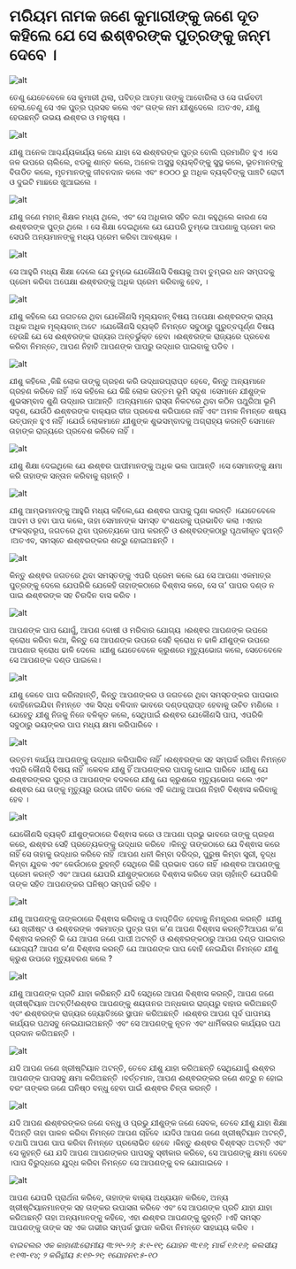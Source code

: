# ମରିୟମ ନାମକ ଜଣେ କୁମାରୀଙ୍କୁ ଜଣେ ଦୂତ କହିଲେ ଯେ ସେ ଈଶ୍ଵରଙ୍କ ପୁତ୍ରଙ୍କୁ ଜନ୍ମ ଦେବେ ।

![alt](https://cdn.door43.org/obs/jpg/360px/obs-en-49-01.jpg)

ତେଣୁ ଯେତେବେଳେ ସେ କୁମାରୀ ଥିଲା, ପବିତ୍ର ଆତ୍ମା ତାଙ୍କୁ ଆବୋରିଲା ଓ ସେ  ଗର୍ଭବତୀ ହେଲା.ତେଣୁ ସେ ଏକ ପୁତ୍ର ପ୍ରସବ କଲେ ଏବଂ ତାଙ୍କ ନାମ ଯୀଶୁଦେଲେ  ।ଅତଏବ, ଯୀଶୁ ହେଉଛନ୍ତି ଉଭୟ ଈଶ୍ଵର ଓ ମନୁଷ୍ୟ ।

![alt](https://cdn.door43.org/obs/jpg/360px/obs-en-49-02.jpg)

ଯୀଶୁ ଅନେକ ଆଶ୍ଚର୍ଯ୍ୟକାର୍ଯ୍ୟ କଲେ ଯାହା ସେ ଈଶ୍ଵରଙ୍କ ପୁତ୍ର ବୋଲି ପ୍ରମାଣିତ ହୁଏ ।ସେ ଜଳ ଉପରେ ଚାଲିଲେ, ଝଡକୁ ଶାନ୍ତ କଲେ, ଅନେକ ଅସୁସ୍ଥ ବ୍ୟକ୍ତିଙ୍କୁ ସୁସ୍ଥ କଲେ, ଭୂତମାନଙ୍କୁ ବିତାଡିତ କଲେ, ମୃତମାନଙ୍କୁ ଜୀବନଦାନ କଲେ ଏବଂ ୫୦୦୦ ରୁ ଅଧିକ ବ୍ୟକ୍ତିଙ୍କୁ ପାଞ୍ଚଟି ରୋଟୀ ଓ ଦୁଇଟି ମାଛରେ ଖୁଆଇଲେ । 

![alt](https://cdn.door43.org/obs/jpg/360px/obs-en-49-03.jpg)

ଯୀଶୁ ଜଣେ ମହାନ୍ ଶିକ୍ଷକ ମଧ୍ୟ ଥିଲେ, ଏବଂ ସେ ଅଧିକାର ସହିତ କଥା କହୁଥିଲେ କାରଣ ସେ ଈଶ୍ଵରଙ୍କ ପୁତ୍ର ଥିଲେ । ସେ ଶିକ୍ଷା ଦେଇଥିଲେ ଯେ ଯେପରି ତୁମ୍ଭେ ଆପଣାକୁ ପ୍ରେମ କର ସେପରି ଅନ୍ୟମାନଙ୍କୁ ମଧ୍ୟ ପ୍ରେମ କରିବା ଆବଶ୍ୟକ ।

![alt](https://cdn.door43.org/obs/jpg/360px/obs-en-49-04.jpg)

ସେ ଆହୁରି ମଧ୍ୟ ଶିକ୍ଷା ଦେଲେ ଯେ ତୁମ୍ଭେ ଯେକୌଣସି ବିଷୟକୁ ଅବା ତୁମ୍ଭର ଧନ ସମ୍ପଦକୁ ପ୍ରେମ କରିବା ଅପେକ୍ଷା ଈଶ୍ଵରଙ୍କୁ ଅଧିକ ପ୍ରେମ କରିବାକୁ ହେବ,  ।

![alt](https://cdn.door43.org/obs/jpg/360px/obs-en-49-05.jpg)

ଯୀଶୁ କହିଲେ ଯେ ଜଗତରେ ଥିବା ଯେକୌଣସି ମୂଲ୍ୟବାନ୍ ବିଷୟ ଅପେକ୍ଷା ଈଶ୍ଵରଙ୍କ ରାଜ୍ୟ ଅଧିକ ଅଧିକ ମୂଲ୍ୟବାନ୍ ଅଟେ ।ଯେକୌଣସି ବ୍ୟକ୍ତି ନିମନ୍ତେ ସବୁଠାରୁ ଗୁରୁତ୍ବପୂର୍ଣ୍ଣ ବିଷୟ ହେଉଛି ଯେ ସେ ଈଶ୍ଵରଙ୍କ ରାଜ୍ୟର ଅନ୍ତର୍ଭୁକ୍ତ ହେବା ।ଈଶ୍ଵରଙ୍କ ରାଜ୍ୟରେ ପ୍ରବେଶ କରିବା ନିମନ୍ତେ, ଆପଣ ନିହାତି ଆପଣଙ୍କ ପାପରୁ ଉଦ୍ଧାର ପାଇବାକୁ ପଡିବ ।

![alt](https://cdn.door43.org/obs/jpg/360px/obs-en-49-06.jpg)

ଯୀଶୁ କହିଲେ ,କିଛି ଲୋକ ତାଙ୍କୁ ଗ୍ରହଣ କରି ଉଦ୍ଧାରପ୍ରାପ୍ତ ହେବେ, କିନ୍ତୁ ଅନ୍ୟମାନେ ଗ୍ରହଣ କରିବେ ନାହିଁ ।ସେ କହିଲେ ଯେ କିଛି ଲୋକ ଉତ୍ତମ ଭୂମି ସଦୃଶ ।ସେମାନେ ଯୀଶୁଙ୍କ ଶୁଭସମ୍ବାଦ ଶୁଣି ଉଦ୍ଧାର ପାଆନ୍ତି ।ଅନ୍ୟମାନେ ରାସ୍ତା ନିକଟରେ ଥିବା କଠିନ ପଥୁରିଆ ଭୂମି ସଦୃଶ, ଯେଉଁଠି ଈଶ୍ଵରଙ୍କ ବାକ୍ୟର ବୀଜ ପ୍ରବେଶ କରିପାରେ ନାହିଁ ଏବଂ ଅମଳ ନିମନ୍ତେ ଶଷ୍ୟ ଉତ୍ପନ୍ନ ହୁଏ ନାହିଁ ।ଯେଉଁ ଲୋକମାନେ ଯୀଶୁଙ୍କ ଶୁଭସମ୍ବାଦକୁ ଅଗ୍ରାହ୍ୟ କରନ୍ତି ସେମାନେ ତାହାଙ୍କ ରାଜ୍ୟରେ ପ୍ରବେଶ କରିବେ ନାହିଁ ।

![alt](https://cdn.door43.org/obs/jpg/360px/obs-en-49-07.jpg)

ଯୀଶୁ ଶିକ୍ଷା ଦେଇଥିଲେ ଯେ ଈଶ୍ଵର ପାପୀମାନଙ୍କୁ ଅଧିକ ଭଲ ପାଆନ୍ତି ।ସେ ସେମାନଙ୍କୁ କ୍ଷମା କରି ତାହାଙ୍କ ସନ୍ତାନ କରିବାକୁ ଚାହାନ୍ତି ।

![alt](https://cdn.door43.org/obs/jpg/360px/obs-en-49-08.jpg)

ଯୀଶୁ ଆମ୍ଭମାନଙ୍କୁ ଆହୁରି ମଧ୍ୟ କହିଲେ,ଯେ ଈଶ୍ଵର ପାପକୁ ଘୃଣା କରନ୍ତି ।ଯେତେବେଳେ ଆଦମ ଓ ହବା ପାପ କଲେ, ତାହା ସେମାନଙ୍କ ସମସ୍ତ ବଂଶଧରକୁ ପ୍ରଭାବିତ କଲା ।ଏହାର ଫଳସ୍ବରୂପ, ଜଗତରେ ଥିବା ପ୍ରତ୍ୟେକେ ପାପ କରନ୍ତି ଓ ଈଶ୍ଵରଙ୍କଠାରୁ ପୃଥକୀକୃତ ହୁଅନ୍ତି ।ଅତଏବ, ସମସ୍ତେ ଈଶ୍ଵରଙ୍କର ଶତ୍ରୁ ହୋଇଅଛନ୍ତି ।

![alt](https://cdn.door43.org/obs/jpg/360px/obs-en-49-09.jpg)

କିନ୍ତୁ ଈଶ୍ଵର ଜଗତରେ ଥିବା ସମସ୍ତଙ୍କୁ ଏପରି ପ୍ରେମ କଲେ ଯେ ସେ ଆପଣା ଏକମାତ୍ର ପୁତ୍ରଙ୍କୁ ଦେଲେ ଯେପରିକି ଯେକେହି ତାହାଙ୍କଠାରେ ବିଶ୍ଵାସ କରେ, ସେ ତା’ ପାପର ଦଣ୍ଡ ନ ପାଇ ଈଶ୍ଵରଙ୍କ ସହ ଚିରଦିନ ବାସ କରିବ ।

![alt](https://cdn.door43.org/obs/jpg/360px/obs-en-49-10.jpg)

ଆପଣଙ୍କ ପାପ ଯୋଗୁଁ, ଆପଣ ଦୋଷୀ ଓ ମରିବାର ଯୋଗ୍ୟ ।ଈଶ୍ଵର ଆପଣଙ୍କ ଉପରେ କ୍ରୋଧ କରିବା କଥା, କିନ୍ତୁ ସେ ଆପଣଙ୍କ ଉପରେ ସେହି କ୍ରୋଧ ନ ଢାଳି ଯୀଶୁଙ୍କ ଉପରେ ଆପଣାର କ୍ରୋଧ ଢାଳି ଦେଲେ ।ଯୀଶୁ ଯେତେବେଳେ କ୍ରୁଶରେ ମୃତ୍ୟୁଭୋଗ କଲେ, ସେତେବେଳେ ସେ ଆପଣଙ୍କ ଦଣ୍ଡ ପାଇଲେ।

![alt](https://cdn.door43.org/obs/jpg/360px/obs-en-49-11.jpg)

ଯୀଶୁ କେବେ ପାପ କରିନାହାନ୍ତି, କିନ୍ତୁ ଆପଣଙ୍କର ଓ ଜଗତରେ ଥିବା ସମସ୍ତଙ୍କର ପାପଭାର ବୋହିନେଇଯିବା ନିମନ୍ତେ ଏକ ସିଦ୍ଧ ବଳିଦାନ ଭାବରେ ଦଣ୍ଡପ୍ରାପ୍ତ ହେବାକୁ ଉଚିତ ମଣିଲେ ।ଯେହେତୁ ଯୀଶୁ ନିଜକୁ ନିଜେ ବଳିକୃତ କଲେ, ସେଥିପାଇଁ ଈଶ୍ଵର ଯେକୌଣସି ପାପ, ଏପରିକି ସବୁଠାରୁ ଭୟଙ୍କର ପାପ ମଧ୍ୟ କ୍ଷମା କରିପାରିବେ ।

![alt](https://cdn.door43.org/obs/jpg/360px/obs-en-49-12.jpg)

ଉତ୍ତମ କାର୍ଯ୍ୟ ଆପଣଙ୍କୁ ଉଦ୍ଧାର କରିପାରିବ ନାହିଁ ।ଈଶ୍ଵରଙ୍କ ସହ ସମ୍ପର୍କ ରଖିବା ନିମନ୍ତେ ଏପରି କୌଣସି ବିଷୟ ନାହିଁ ।କେବଳ ଯୀଶୁ ହିଁ ଆପଣଙ୍କର ପାପକୁ ଧୋଇ ପାରିବେ ।ଯୀଶୁ ଯେ ଈଶ୍ଵରଙ୍କର ପୁତ୍ର ଓ ଆପଣଙ୍କ ବଦଳରେ ଯୀଶୁ ଯେ କ୍ରୁଶରେ ମୃତ୍ୟୁଭୋଗ କଲେ ଏବଂ ଈଶ୍ଵର ଯେ ତାଙ୍କୁ ମୃତ୍ୟୁରୁ ଉଠାଇ ଜୀବିତ କଲେ ଏହି କଥାକୁ ଆପଣ ନିହାତି ବିଶ୍ଵାସ କରିବାକୁ ହେବ ।

![alt](https://cdn.door43.org/obs/jpg/360px/obs-en-49-13.jpg)

ଯେକୌଣସି ବ୍ୟକ୍ତି ଯୀଶୁଙ୍କଠାରେ ବିଶ୍ଵାସ କରେ ଓ ଆପଣା ପ୍ରଭୁ ଭାବରେ ତାଙ୍କୁ ଗ୍ରହଣ କରେ, ଈଶ୍ଵର ସେହି ପ୍ରତ୍ୟେକଙ୍କୁ ଉଦ୍ଧାର କରିବେ ।କିନ୍ତୁ ତାଙ୍କଠାରେ ଯେ ବିଶ୍ଵାସ କରେ ନାହିଁ ସେ ତାହାକୁ ଉଦ୍ଧାର କରିବେ ନାହିଁ ।ଆପଣ ଧନୀ କିମ୍ବା ଦରିଦ୍ର, ପୁରୁଷ କିମ୍ବା ସ୍ତ୍ରୀ, ବୃଦ୍ଧ କିମ୍ବା ଯୁବକ ଏବଂ କେଉଁଠାରେ ରୁହନ୍ତି ସେଥିରେ କିଛି ପ୍ରଭାବ ପଡେ ନାହିଁ ।ଈଶ୍ଵର ଆପଣଙ୍କୁ ପ୍ରେମ କରନ୍ତି ଏବଂ ଆପଣ ଯେପରି ଯୀଶୁଙ୍କଠାରେ ବିଶ୍ଵାସ କରିବେ ତାହା ଚାହାଁନ୍ତି ଯେପରିକି ତାଙ୍କ ସହିତ ଆପଣଙ୍କର ଘନିଷ୍ଠ ସମ୍ପର୍କ ରହିବ ।

![alt](https://cdn.door43.org/obs/jpg/360px/obs-en-49-14.jpg)

ଯୀଶୁ ଆପଣଙ୍କୁ ତାଙ୍କଠାରେ ବିଶ୍ଵାସ କରିବାକୁ ଓ ବାପ୍ତିଜିତ ହେବାକୁ ନିମନ୍ତ୍ରଣ କରନ୍ତି ।ଯୀଶୁ ଯେ ଖ୍ରୀଷ୍ଟ ଓ ଈଶ୍ଵରଙ୍କ ଏକମାତ୍ର ପୁତ୍ର ତାହା କ’ଣ ଆପଣ ବିଶ୍ଵାସ କରନ୍ତି?ଆପଣ କ’ଣ ବିଶ୍ଵାସ କରନ୍ତି କି ଯେ ଆପଣ ଜଣେ ପାପୀ ଅଟନ୍ତି ଓ ଈଶ୍ଵରଙ୍କଠାରୁ ଆପଣ ଦଣ୍ଡ ପାଇବାର ଯୋଗ୍ୟ? ଆପଣ କ’ଣ ବିଶ୍ଵାସ କରନ୍ତି ଯେ ଆପଣଙ୍କ ପାପ ବୋହି ନେଇଯିବା ନିମନ୍ତେ ଯୀଶୁ କ୍ରୁଶ ଉପରେ ମୃତ୍ୟୁବରଣ କଲେ ?

![alt](https://cdn.door43.org/obs/jpg/360px/obs-en-49-15.jpg)

ଯୀଶୁ ଆପଣଙ୍କ ପ୍ରତି ଯାହା କରିଛନ୍ତି ଯଦି ସେଥିରେ ଆପଣ ବିଶ୍ଵାସ କରନ୍ତି, ଆପଣ ଜଣେ ଖ୍ରୀଷ୍ଟିୟାନ ଅଟନ୍ତି!ଈଶ୍ଵର ଆପଣଙ୍କୁ ଶୟତାନର ଅନ୍ଧକାର ରାଜ୍ୟରୁ ବାହାର କରିଅଛନ୍ତି ଏବଂ ଈଶ୍ଵରଙ୍କ ରାଜ୍ୟର ଜ୍ୟୋତିଃରେ ସ୍ଥାପନ କରିଅଛନ୍ତି ।ଈଶ୍ଵର ଆପଣ ପୂର୍ବ ପାପମୟ କାର୍ଯ୍ୟର ପଥସବୁ ନେଇଯାଇଅଛନ୍ତି ଏବଂ ସେ ଆପଣଙ୍କୁ ନୂତନ ଏବଂ ଧାର୍ମିକତାର କାର୍ଯ୍ୟର ପଥ ପ୍ରଦାନ କରିଅଛନ୍ତି ।

![alt](https://cdn.door43.org/obs/jpg/360px/obs-en-49-16.jpg)

ଯଦି ଆପଣ ଜଣେ ଖ୍ରୀଷ୍ଟିୟାନ ଅଟନ୍ତି, ତେବେ ଯୀଶୁ ଯାହା କରିଅଛନ୍ତି ସେଥିଯୋଗୁଁ ଈଶ୍ଵର ଆପଣଙ୍କ ପାପସବୁ କ୍ଷମା କରିଅଛନ୍ତି ।ବର୍ତ୍ତମାନ, ଆପଣ ଈଶ୍ଵରଙ୍କର ଜଣେ ଶତ୍ରୁ ନ ହୋଇ ବରଂ ତାଙ୍କର ଜଣେ ଘନିଷ୍ଠ ବନ୍ଧୁ ହେବା ପାଇଁ ଈଶ୍ଵର ଚିନ୍ତା କରନ୍ତି ।

![alt](https://cdn.door43.org/obs/jpg/360px/obs-en-49-17.jpg)

ଯଦି ଆପଣ ଈଶ୍ଵରଙ୍କର ଜଣେ ବନ୍ଧୁ ଓ ପ୍ରଭୁ ଯୀଶୁଙ୍କ ଜଣେ ସେବକ, ତେବେ ଯୀଶୁ ଯାହା ଶିକ୍ଷା ଦିଅନ୍ତି ତାହା ପାଳନ କରିବା ନିମନ୍ତେ ଆପଣ ଚାହିଁବେ ।ଯଦିଓ ଆପଣ ଜଣେ ଖ୍ରୀଷ୍ଟିୟାନ ଅଟନ୍ତି, ତଥାପି ଆପଣ ପାପ କରିବା ନିମନ୍ତେ ପ୍ରଲୋଭିତ ହେବେ ।କିନ୍ତୁ ଈଶ୍ଵର ବିଶ୍ଵସ୍ତ ଅଟନ୍ତି ଏବଂ ସେ କୁହନ୍ତି ଯେ ଯଦି ଆପଣ ଆପଣଙ୍କର ପାପସବୁ ସ୍ଵୀକାର କରିବେ, ସେ ଆପଣଙ୍କୁ କ୍ଷମା ଦେବେ ।ପାପ ବିରୁଦ୍ଧରେ ଯୁଦ୍ଧ କରିବା ନିମନ୍ତେ ସେ ଆପଣଙ୍କୁ ବଳ ଯୋଗାଇବେ ।

![alt](https://cdn.door43.org/obs/jpg/360px/obs-en-49-18.jpg)

ଆପଣ ଯେପରି ପ୍ରାର୍ଥନା କରିବେ, ତାହାଙ୍କ ବାକ୍ୟ ଅଧ୍ୟୟନ କରିବେ, ଅନ୍ୟ ଖ୍ରୀଷ୍ଟିୟାନମାନଙ୍କ ସହ ତାଙ୍କର ଉପାସନା କରିବେ ଏବଂ ସେ ଆପଣଙ୍କ ପ୍ରତି ଯାହା ଯାହା କରିଅଛନ୍ତି ତାହା ଅନ୍ୟମାନଙ୍କୁ କହିବେ, ଏହା ଈଶ୍ଵର ଆପଣଙ୍କୁ କୁହନ୍ତି ।ଏହି ସମସ୍ତ ଆପଣଙ୍କୁ ତାଙ୍କ ସହ ଏକ ଗଭୀର ସମ୍ପର୍କ ସ୍ଥାପନ କରିବା ନିମନ୍ତେ ସାହାଯ୍ୟ କରିବ ।

_ବାଇବଲର ଏକ କାହାଣୀ:ରୋମୀୟ ୩:୨୧-୨୬; ୫:୧-୧୧; ଯୋହନ ୩:୧୬; ମାର୍କ ୧୬:୧୬; କଲସୀୟ ୧:୧୩-୧୪;    ୨ କରିନ୍ଥୀୟ ୫:୧୭-୨୧; ୧ଯୋହନ୧:୫-୧୦_